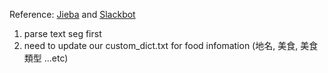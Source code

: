 
Reference: [Jieba](https://github.com/fxsjy/jieba) and [Slackbot](https://github.com/lins05/slackbot)

1. parse text seg first
2. need to update our custom_dict.txt for food infomation (地名, 美食, 美食類型 ...etc)